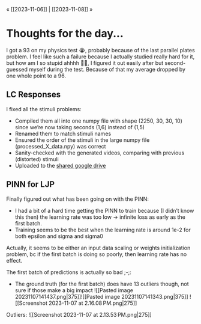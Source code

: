 « [[2023-11-06]] | [[2023-11-08]] » 
# Thoughts for the day...
I got a 93 on my physics test 😭, probably because of the last parallel plates problem. I feel like such a failure because I actually studied really hard for it, but how am I so stupid ahhhh 🤦‍♀️, I figured it out easily after but second-guessed myself during the test. Because of that my average dropped by one whole point to a 96.
## LC Responses
I fixed all the stimuli problems:
- Compiled them all into one numpy file with shape (2250, 30, 30, 10) since we’re now taking seconds (1,6) instead of (1,5)
- Renamed them to match stimuli names
- Ensured the order of the stimuli in the large numpy file (processed_X_data.npy) was correct
- Sanity-checked with the generated videos, comparing with previous (distorted) stimuli
- Uploaded to the [shared google drive](https://drive.google.com/drive/folders/1QCppin68UBNTbf_P0y6zO3dgkQ3M8YLZ)

## PINN for LJP
Finally figured out what has been going on with the PINN:
- I had a bit of a hard time getting the PINN to train because (I didn’t know this then) the learning rate was too low -> infinite loss as early as the first batch.
- Training seems to be the best when the learning rate is around 1e-2 for both epsilon and sigma and sigma0

Actually, it seems to be either an input data scaling or weights initialization problem, bc if the first batch is doing so poorly, then learning rate has no effect.

The first batch of predictions is actually so bad ;-;:
- The ground truth (for the first batch) does have 13 outliers though, not sure if those make a big impact
![[Pasted image 20231107141437.png|375]]![[Pasted image 20231107141343.png|375]]
![[Screenshot 2023-11-07 at 2.16.08 PM.png|275]]

Outliers:
![[Screenshot 2023-11-07 at 2.13.53 PM.png|275]] 
